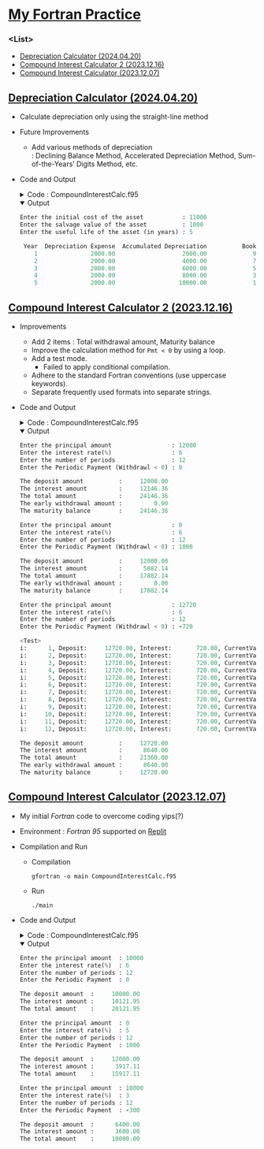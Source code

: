 # [My Fortran Practice](/README.md#fortran)


### \<List>

- [Depreciation Calculator (2024.04.20)](#depreciation-calculator-20240420)
- [Compound Interest Calculator 2 (2023.12.16)](#compound-interest-calculator-2-20231216)
- [Compound Interest Calculator (2023.12.07)](#compound-interest-calculator-20231207)



## [Depreciation Calculator (2024.04.20)](#list)

- Calculate depreciation only using the straight-line method
- Future Improvements
  - Add various methods of depreciation  
    : Declining Balance Method, Accelerated Depreciation Method, Sum-of-the-Years’ Digits Method, etc.
- Code and Output
  <details>
    <summary>Code : CompoundInterestCalc.f95</summary>

    ```fortran
    PROGRAM DepreciationCalculator

      (All of the below code is located here)

    END PROGRAM DepreciationCalculator
    ```
    ```fortran
        IMPLICIT NONE
    ```
    ```fortran
        DOUBLE PRECISION :: InitialCost, SalvageValue, UsefulLife
        DOUBLE PRECISION :: DepreciationExpense, AccumulatedDepreciation, BookValue
        INTEGER :: Year
    ```
    ```fortran
        ! Get user input
        WRITE(*, '(A)', ADVANCE='NO') "Enter the initial cost of the asset           : "; READ *, InitialCost
        WRITE(*, '(A)', ADVANCE='NO') "Enter the salvage value of the asset          : "; READ *, SalvageValue
        WRITE(*, '(A)', ADVANCE='NO') "Enter the useful life of the asset (in years) : "; READ *, UsefulLife
        WRITE(*, '(A)') ""
    ```
    ```fortran
        ! Initialize accumulatedDepreciation and bookValue
        AccumulatedDepreciation = 0.0
        BookValue = InitialCost
    ```
    ```fortran
        ! Print header
        WRITE(*, '(A6, A22, A26, A20)') "Year", "Depreciation Expense", "Accumulated Depreciation", "Book Value"

        ! Calculate and print depreciation for each year
        DO Year = 1, INT(UsefulLife)
            DepreciationExpense = (InitialCost - SalvageValue) / UsefulLife
            AccumulatedDepreciation = AccumulatedDepreciation + DepreciationExpense
            BookValue = BookValue - DepreciationExpense
            WRITE(*, '(I6, F22.2, F26.2, F20.2)') Year, DepreciationExpense, AccumulatedDepreciation, BookValue
        END DO
    ```
  </details>
  <details open="">
    <summary>Output</summary>

    ```fortran
    Enter the initial cost of the asset           : 11000
    Enter the salvage value of the asset          : 1000
    Enter the useful life of the asset (in years) : 5

     Year  Depreciation Expense  Accumulated Depreciation          Book Value
        1               2000.00                   2000.00             9000.00
        2               2000.00                   4000.00             7000.00
        3               2000.00                   6000.00             5000.00
        4               2000.00                   8000.00             3000.00
        5               2000.00                  10000.00             1000.00
    ```
  </details>


## [Compound Interest Calculator 2 (2023.12.16)](#list)

- Improvements
  - Add 2 items : Total withdrawal amount, Maturity balance
  - Improve the calculation method for `Pmt < 0` by using a loop.
  - Add a test mode.
    - Failed to apply conditional compilation.
  - Adhere to the standard Fortran conventions (use uppercase keywords).
  - Separate frequently used formats into separate strings.
- Code and Output
  <details>
    <summary>Code : CompoundInterestCalc.f95</summary>

    ```fortran
    PROGRAM CompoundInterestCalculator_2

      (All of the below code is located here)

    END PROGRAM CompoundInterestCalculator_2
    ```
    ```fortran
      IMPLICIT NONE
    ```
    ```fortran
      LOGICAL :: IsTest
      REAL :: Principal, Rate, Pmt, &
              Deposit, Interest, CurrentValue, &
              TotalInterest, TotalWithdrawl, TotalAmount, MaturityBalance
      INTEGER :: Periods, i
      CHARACTER(LEN=30), PARAMETER :: Format1 = "(A,I6,A,F12.2,A,F12.2,A,F12.2)"
      CHARACTER(LEN= 9), PARAMETER :: Format2 = "(A,F12.2)"

      ! Set if test mode
      IsTest = .TRUE.
    ! #IF DEFINED(TEST)
    !   IsTest = .TRUE.
    ! #ELSE
    !   IsTest = .FALSE.
    ! #ENDIF
    ```
    ```fortran
      ! Get values from user
      WRITE(*, "(A)", ADVANCE='NO') 'Enter the principal amount                 : '; READ*, Principal
      WRITE(*, "(A)", ADVANCE='NO') 'Enter the interest rate(%)                 : '; READ*, Rate
      WRITE(*, "(A)", ADVANCE='NO') 'Enter the number of periods                : '; READ*, Periods
      WRITE(*, "(A)", ADVANCE='NO') 'Enter the Periodic Payment (Withdrawl < 0) : '; READ*, Pmt
    ```
    ```fortran
      ! Initialize variables
      Deposit = Principal
      CurrentValue = Principal
      Interest = 0.0
      TotalInterest = 0.0
      TotalWithdrawl = 0.0
    ```
    ```fortran
      ! Calculate
      ! Pmt : The initial deposit is assumed.
      IF ((Pmt >= 0) .AND. .NOT. (IsTest)) THEN
        Deposit = Principal + Pmt * Periods
        CurrentValue = Principal * (1 + Rate/100) ** Periods + &
                      Pmt * ( ( (1 + Rate/100) ** Periods - 1) / (Rate/100) )
        TotalInterest = CurrentValue - Deposit
      ELSE
        IF (IsTest) THEN
          WRITE(*, "(A)") ""
          WRITE(*, "(A)") "<Test>"
        END IF

        DO i = 1, Periods
          Interest = (CurrentValue + Pmt) * (Rate/100)
          CurrentValue = CurrentValue + Pmt + Interest
          TotalInterest = TotalInterest + Interest

          IF (Pmt >= 0) THEN
            Deposit = Deposit + Pmt
          ELSE
            TotalWithdrawl = TotalWithdrawl - Pmt
          END IF

          IF (IsTest) THEN
            ! WRITE(*, "(I6)") " i: ", i                            ! " i: " requires "(A)"!
            WRITE(*, Format1) &
              " i: ", i, ", Deposit: ", Deposit, ", Interest: ", Interest, ", CurrentValue : ", CurrentValue
          END IF
        END DO
      END IF

      TotalAmount = Deposit + TotalInterest
      MaturityBalance = TotalAmount - TotalWithdrawl
    ```
    ```fortran
      ! Display the calculated results
      WRITE(*, "(A)") ""
      WRITE(*, Format2) "The deposit amount          : ", Deposit
      WRITE(*, Format2) "The interest amount         : ", TotalInterest
      WRITE(*, Format2) "The total amount            : ", TotalAmount
      WRITE(*, Format2) "The early withdrawal amount : ", TotalWithdrawl
      WRITE(*, Format2) "The maturity balance        : ", MaturityBalance
    ```
  </details>
  <details open="">
    <summary>Output</summary>

    ```fortran
    Enter the principal amount                 : 12000
    Enter the interest rate(%)                 : 6
    Enter the number of periods                : 12
    Enter the Periodic Payment (Withdrawl < 0) : 0

    The deposit amount          :     12000.00
    The interest amount         :     12146.36
    The total amount            :     24146.36
    The early withdrawal amount :         0.00
    The maturity balance        :     24146.36
    ```
    ```fortran
    Enter the principal amount                 : 0
    Enter the interest rate(%)                 : 6
    Enter the number of periods                : 12
    Enter the Periodic Payment (Withdrawl < 0) : 1000

    The deposit amount          :     12000.00
    The interest amount         :      5882.14
    The total amount            :     17882.14
    The early withdrawal amount :         0.00
    The maturity balance        :     17882.14
    ```
    ```fortran
    Enter the principal amount                 : 12720
    Enter the interest rate(%)                 : 6
    Enter the number of periods                : 12
    Enter the Periodic Payment (Withdrawl < 0) : -720

    <Test>
    i:      1, Deposit:     12720.00, Interest:       720.00, CurrentValue :     12720.00
    i:      2, Deposit:     12720.00, Interest:       720.00, CurrentValue :     12720.00
    i:      3, Deposit:     12720.00, Interest:       720.00, CurrentValue :     12720.00
    i:      4, Deposit:     12720.00, Interest:       720.00, CurrentValue :     12720.00
    i:      5, Deposit:     12720.00, Interest:       720.00, CurrentValue :     12720.00
    i:      6, Deposit:     12720.00, Interest:       720.00, CurrentValue :     12720.00
    i:      7, Deposit:     12720.00, Interest:       720.00, CurrentValue :     12720.00
    i:      8, Deposit:     12720.00, Interest:       720.00, CurrentValue :     12720.00
    i:      9, Deposit:     12720.00, Interest:       720.00, CurrentValue :     12720.00
    i:     10, Deposit:     12720.00, Interest:       720.00, CurrentValue :     12720.00
    i:     11, Deposit:     12720.00, Interest:       720.00, CurrentValue :     12720.00
    i:     12, Deposit:     12720.00, Interest:       720.00, CurrentValue :     12720.00

    The deposit amount          :     12720.00
    The interest amount         :      8640.00
    The total amount            :     21360.00
    The early withdrawal amount :      8640.00
    The maturity balance        :     12720.00
    ```
  </details>


## [Compound Interest Calculator (2023.12.07)](#list)

- My initial *Fortran* code to overcome coding yips(?)
- Environment : *Fortran 95* supported on [Replit](https://replit.com/)
- Compilation and Run
  - Compilation
    ```batchfile
    gfortran -o main CompoundInterestCalc.f95
    ```
  - Run
    ```batchfile
    ./main
    ```
- Code and Output
  <details>
    <summary>Code : CompoundInterestCalc.f95</summary>

    ```fortran
    program compound_interest_calculator

      implicit none
      real :: principal, rate, time, pmt, deposit, future_value

      ! Get principal amount from user
      write(*, "(A)", advance='no') 'Enter the principal amount  : '
      read*, principal
      
      ! Get interest rate from user
      write(*, "(A)", advance='no') 'Enter the interest rate(%)  : '
      read*, rate
      
      ! Get number of periods from user
      write(*, "(A)", advance='no') 'Enter the number of periods : '
      read*, time
      
      ! Get periodic payment from user
      write(*, "(A)", advance='no') 'Enter the Periodic Payment  : '
      read*, pmt

      ! Calculate deposit and future value
      deposit = principal + pmt * time
      future_value = principal * (1 + rate/100) ** time + pmt * ( ( (1 + rate/100) ** time - 1) / (rate/100) )
      
      ! Display the calculated results
      write(*, "(A)") " "
      write(*, "(A,F12.2)") "The deposit amount  : ", deposit
      write(*, "(A,F12.2)") "The interest amount : ", future_value - deposit
      write(*, "(A,F12.2)") "The total amount    : ", future_value

    end program compound_interest_calculator
    ```
  </details>
  <details open="">
    <summary>Output</summary>

    ```fortran
    Enter the principal amount  : 10000
    Enter the interest rate(%)  : 6
    Enter the number of periods : 12
    Enter the Periodic Payment  : 0
    
    The deposit amount  :     10000.00
    The interest amount :     10121.95
    The total amount    :     20121.95
    ```
    ```fortran
    Enter the principal amount  : 0   
    Enter the interest rate(%)  : 5
    Enter the number of periods : 12
    Enter the Periodic Payment  : 1000
    
    The deposit amount  :     12000.00
    The interest amount :      3917.11
    The total amount    :     15917.11
    ```
    ```fortran
    Enter the principal amount  : 10000
    Enter the interest rate(%)  : 3
    Enter the number of periods : 12
    Enter the Periodic Payment  : -300
    
    The deposit amount  :      6400.00
    The interest amount :      3600.00
    The total amount    :     10000.00
    ```
  </details>
